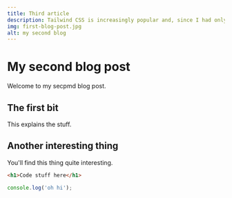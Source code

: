 ```yaml
---
title: Third article
description: Tailwind CSS is increasingly popular and, since I had only used Bootstrap-Vue in my work, I thought it time to try something different. If you want to try it too and want to set up a Vue project to get started in...
img: first-blog-post.jpg
alt: my second blog
---
```


# My second blog post

Welcome to my secpmd blog post.

## The first bit

This explains the stuff.

## Another interesting thing

You'll find this thing quite interesting.

```html
<h1>Code stuff here</h1>
```

```javascript
console.log('oh hi');
```
